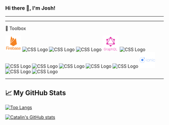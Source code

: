 ### Hi there 👋, I'm Josh!

<!--
**suenalaba/suenalaba** is a ✨ _special_ ✨ repository because its `README.md` (this file) appears on your GitHub profile.

Here are some ideas to get you started:

- 🔭 I’m currently working on ...
- 🌱 I’m currently learning ...
- 👯 I’m looking to collaborate on ...
- 🤔 I’m looking for help with ...
- 💬 Ask me about ...
- 📫 How to reach me: ...
- 😄 Pronouns: ...
- ⚡ Fun fact: ...
-->

---

---

🧰 Toolbox

<img src="https://github.com/devicons/devicon/blob/master/icons/firebase/firebase-plain-wordmark.svg" alt="Firebase Logo" width="50" height="50"/> 
<img src="https://cdn.worldvectorlogo.com/logos/css3.svg" alt="CSS Logo" width="50" height="50"/>
<img src="https://worldvectorlogo.com/logo/react-1" alt="CSS Logo" width="50" height="50"/>
<img src="https://worldvectorlogo.com/logo/typescript" alt="CSS Logo" width="50" height="50"/>
<img src="https://github.com/devicons/devicon/blob/master/icons/graphql/graphql-plain-wordmark.svg" alt="GraphQL Logo" width="50" height="50"/>
<img src="https://worldvectorlogo.com/logo/apollo-graphql-1" alt="CSS Logo" width="50" height="50"/>
<img src="https://worldvectorlogo.com/logo/nodejs-1" alt="CSS Logo" width="50" height="50"/>
<img src="https://worldvectorlogo.com/logo/postgresql" alt="CSS Logo" width="50" height="50"/>
<img src="https://worldvectorlogo.com/logo/redis" alt="CSS Logo" width="50" height="50"/>
<img src="https://worldvectorlogo.com/logo/next-js" alt="CSS Logo" width="50" height="50"/>
<img src="https://worldvectorlogo.com/logo/python-5" alt="CSS Logo" width="50" height="50"/>
<img src="https://github.com/devicons/devicon/blob/master/icons/ionic/ionic-original-wordmark.svg" alt="CSS Logo" width="50" height="50"/>
<img src="https://worldvectorlogo.com/logo/angular-icon-1" alt="CSS Logo" width="50" height="50"/>
<img src="https://worldvectorlogo.com/logo/html-1" alt="CSS Logo" width="50" height="50"/>

---



## &#x1f4c8; My GitHub Stats

[![Top Langs](https://github-readme-stats.vercel.app/api/top-langs/?username=suenalaba&hide=jupyter%20notebook,R&theme=radical)](https://github.com/anuraghazra/github-readme-stats)

[![Catalin's GitHub stats](https://github-readme-stats.vercel.app/api?username=suenalaba&theme=radical)](https://github.com/anuraghazra/github-readme-stats)
